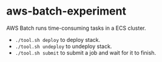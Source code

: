 # aws-batch-experiment

AWS Batch runs time-consuming tasks in a ECS cluster.

* `./tool.sh deploy` to deploy stack.
* `./tool.sh undeploy` to undeploy stack.
* `./tool.sh submit` to submit a job and wait for it to finish.
